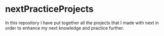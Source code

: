 # nextPracticeProjects
In this repository I have put together all the projects that I made with next in order to enhance my next knowledge and practice further.

